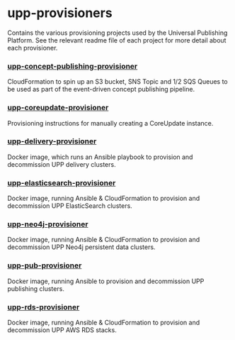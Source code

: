 # upp-provisioners
Contains the various provisioning projects used by the Universal Publishing Platform.
See the relevant readme file of each project for more detail about each provisioner.

### [upp-concept-publishing-provisioner](https://github.com/Financial-Times/upp-provisioners/tree/master/upp-concept-publishing-provisioner)

CloudFormation to spin up an S3 bucket, SNS Topic and 1/2 SQS Queues to be used as part of the event-driven concept publishing pipeline.  

### [upp-coreupdate-provisioner](https://github.com/Financial-Times/upp-provisioners/tree/master/upp-coreupdate-provisioner)

Provisioning instructions for manually creating a CoreUpdate instance.

### [upp-delivery-provisioner](https://github.com/Financial-Times/upp-provisioners/tree/master/upp-delivery-provisioner)

Docker image, which runs an Ansible playbook to provision and decommission UPP delivery clusters.

### [upp-elasticsearch-provisioner](https://github.com/Financial-Times/upp-provisioners/tree/master/upp-elasticsearch-provisioner)

Docker image, running Ansible & CloudFormation to provision and decommission UPP ElasticSearch clusters.

### [upp-neo4j-provisioner](https://github.com/Financial-Times/upp-provisioners/tree/master/upp-neo4j-provisioner)

Docker image, running Ansible & CloudFormation to provision and decommission UPP Neo4j persistent data clusters.

### [upp-pub-provisioner](https://github.com/Financial-Times/upp-provisioners/tree/master/upp-pub-provisioner)

Docker image, running Ansible to provision and decommission UPP publishing clusters.

### [upp-rds-provisioner](https://github.com/Financial-Times/upp-provisioners/tree/master/upp-rds-provisioner)

Docker image, running Ansible & CloudFormation to provision and decommission UPP AWS RDS stacks.
